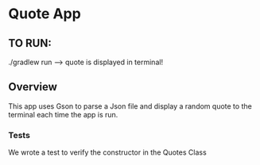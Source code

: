 # Quote App

## TO RUN:
./gradlew run --> quote is displayed in terminal!

## Overview
This app uses Gson to parse a Json file and display a random quote
to the terminal each time the app is run. 

### Tests
We wrote a test to verify the constructor in the Quotes Class